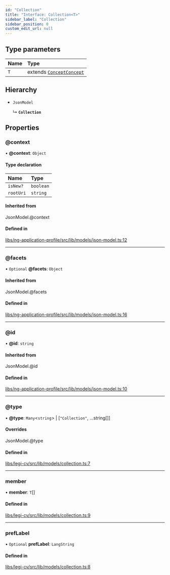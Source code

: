 ```yaml
---
id: "Collection"
title: "Interface: Collection<T>"
sidebar_label: "Collection"
sidebar_position: 0
custom_edit_url: null
---
```


## Type parameters

| Name | Type |
| :------ | :------ |
| `T` | extends [`Concept`](Concept)[`Concept`](Concept) |

## Hierarchy

- `JsonModel`

  ↳ **`Collection`**

## Properties

### @context

• **@context**: `Object`

#### Type declaration

| Name | Type |
| :------ | :------ |
| `isNew?` | `boolean` |
| `rootUri` | `string` |

#### Inherited from

JsonModel.@context

#### Defined in

[libs/ng-application-profile/src/lib/models/json-model.ts:12](https://github.com/cognizone/ng-cognizone/blob/0401c67/libs/ng-application-profile/src/lib/models/json-model.ts#L12)

___

### @facets

• `Optional` **@facets**: `Object`

#### Inherited from

JsonModel.@facets

#### Defined in

[libs/ng-application-profile/src/lib/models/json-model.ts:16](https://github.com/cognizone/ng-cognizone/blob/0401c67/libs/ng-application-profile/src/lib/models/json-model.ts#L16)

___

### @id

• **@id**: `string`

#### Inherited from

JsonModel.@id

#### Defined in

[libs/ng-application-profile/src/lib/models/json-model.ts:10](https://github.com/cognizone/ng-cognizone/blob/0401c67/libs/ng-application-profile/src/lib/models/json-model.ts#L10)

___

### @type

• **@type**: `Many`<`string`\> \| [``"Collection"``, ...string[]]

#### Overrides

JsonModel.@type

#### Defined in

[libs/legi-cv/src/lib/models/collection.ts:7](https://github.com/cognizone/ng-cognizone/blob/0401c67/libs/legi-cv/src/lib/models/collection.ts#L7)

___

### member

• **member**: `T`[]

#### Defined in

[libs/legi-cv/src/lib/models/collection.ts:9](https://github.com/cognizone/ng-cognizone/blob/0401c67/libs/legi-cv/src/lib/models/collection.ts#L9)

___

### prefLabel

• `Optional` **prefLabel**: `LangString`

#### Defined in

[libs/legi-cv/src/lib/models/collection.ts:8](https://github.com/cognizone/ng-cognizone/blob/0401c67/libs/legi-cv/src/lib/models/collection.ts#L8)
